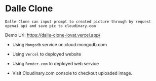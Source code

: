 # Dalle Clone

`Dalle Clone can input prompt to created picture through by request openai api and save pic to cloudinary.com`

Demo Url: https://dalle-clone-lovat.vercel.app/

- Using `Mongodb` service on cloud.mongodb.com

- Using `Vercel` to deployed website

- Using `Render.com` to deployed web service

- Visit Cloudinary.com console to checkout uploaded image.
